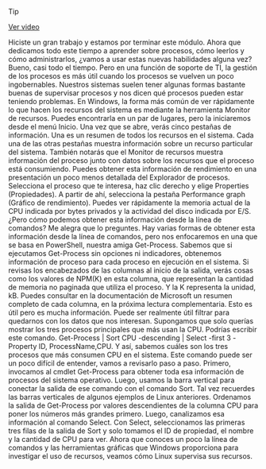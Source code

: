 > [!TIP]  
> [Ver video](https://youtu.be/eOvtIVjnqmU)

Hiciste un gran trabajo y estamos por terminar este módulo. Ahora que dedicamos todo este tiempo a aprender sobre procesos, cómo leerlos y cómo administrarlos, ¿vamos a usar estas nuevas habilidades alguna vez? Bueno, casi todo el tiempo. Pero en una función de soporte de TI, la gestión de los procesos es más útil cuando los procesos se vuelven un poco ingobernables. Nuestros sistemas suelen tener algunas formas bastante buenas de supervisar procesos y nos dicen qué procesos pueden estar teniendo problemas. En Windows, la forma más común de ver rápidamente lo que hacen los recursos del sistema es mediante la herramienta Monitor de recursos. Puedes encontrarla en un par de lugares, pero la iniciaremos desde el menú Inicio. Una vez que se abre, verás cinco pestañas de información. Una es un resumen de todos los recursos en el sistema. Cada una de las otras pestañas muestra información sobre un recurso particular del sistema. También notarás que el Monitor de recursos muestra información del proceso junto con datos sobre los recursos que el proceso está consumiendo. Puedes obtener esta información de rendimiento en una presentación un poco menos detallada del Explorador de procesos. Selecciona el proceso que te interesa, haz clic derecho y elige Properties (Propiedades). A partir de ahí, selecciona la pestaña Performance graph (Gráfico de rendimiento). Puedes ver rápidamente la memoria actual de la CPU indicada por bytes privados y la actividad del disco indicada por E/S. ¿Pero cómo podemos obtener esta información desde la línea de comandos? Me alegra que lo preguntes. Hay varias formas de obtener esta información desde la línea de comandos, pero nos enfocaremos en una que se basa en PowerShell, nuestra amiga Get-Process. Sabemos que si ejecutamos Get-Process sin opciones ni indicadores, obtenemos información de proceso para cada proceso en ejecución en el sistema. Si revisas los encabezados de las columnas al inicio de la salida, verás cosas como los valores de NPM(K) en esta columna, que representan la cantidad de memoria no paginada que utiliza el proceso. Y la K representa la unidad, kB. Puedes consultar en la documentación de Microsoft un resumen completo de cada columna, en la próxima lectura complementaria. Esto es útil pero es mucha información. Puede ser realmente útil filtrar para quedarnos con los datos que nos interesan. Supongamos que solo querías mostrar los tres procesos principales que más usan la CPU. Podrías escribir este comando. Get-Process | Sort CPU -descending | Select -first 3 -Property ID, ProcessName,CPU. Y así, sabemos cuáles son los tres procesos que más consumen CPU en el sistema. Este comando puede ser un poco difícil de entender, vamos a revisarlo paso a paso. Primero, invocamos al cmdlet Get-Process para obtener toda esa información de procesos del sistema operativo. Luego, usamos la barra vertical para conectar la salida de ese comando con el comando Sort. Tal vez recuerdes las barras verticales de algunos ejemplos de Linux anteriores. Ordenamos la salida de Get-Process por valores descendientes de la columna CPU para poner los números más grandes primero. Luego, canalizamos esa información al comando Select. Con Select, seleccionamos las primeras tres filas de la salida de Sort y solo tomamos el ID de propiedad, el nombre y la cantidad de CPU para ver. Ahora que conoces un poco la línea de comandos y las herramientas gráficas que Windows proporciona para investigar el uso de recursos, veamos cómo Linux supervisa sus recursos.
